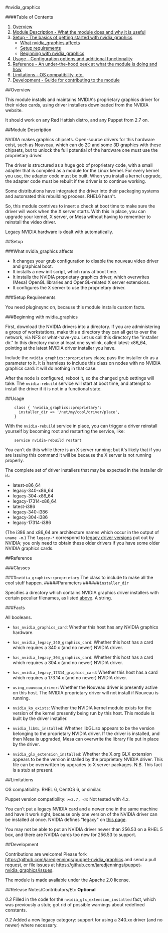 #nvidia_graphics

####Table of Contents

1. [Overview](#overview)
2. [Module Description - What the module does and why it is useful](#module-description)
3. [Setup - The basics of getting started with nvidia_graphics](#setup)
    * [What nvidia_graphics affects](#what-nvidia_graphics-affects)
    * [Setup requirements](#setup-requirements)
    * [Beginning with nvidia_graphics](#beginning-with-nvidia_graphics)
4. [Usage - Configuration options and additional functionality](#usage)
5. [Reference - An under-the-hood peek at what the module is doing and how](#reference)
5. [Limitations - OS compatibility, etc.](#limitations)
6. [Development - Guide for contributing to the module](#development)

##Overview

This module installs and maintains NVIDIA's proprietary graphics
driver for their video cards, using driver installers downloaded from
the NVIDIA website.

It should work on any Red Hattish distro, and any Puppet from 2.7 on.

##Module Description

NVIDIA makes graphics chipsets. Open-source drivers for this hardware
exist, such as Nouveau, which can do 2D and some 3D graphics with
these chipsets, but to unlock the full potential of the hardware one
must use the proprietary driver.

The driver is structured as a huge gob of proprietary code, with a
small adapter that is compiled as a module for the Linux kernel. For
every kernel you use, the adapter code must be built. When you install
a kernel upgrade, the adapter code must be rebuilt if the driver is to
continue working.

Some distributions have integrated the driver into their packaging
systems and automated this rebuilding process. RHEL6 hasn't.

So, this module contrives to insert a check at boot time to make sure
the driver will work when the X server starts. With this in place, you
can upgrade your kernel, X server, or Mesa without having to remember
to reinstall the video driver.

Legacy NVIDIA hardware is dealt with automatically.


##Setup

###What nvidia_graphics affects

* It changes your grub configuration to disable the nouveau video
  driver and graphical boot.
* It installs a new init script, which runs at boot time.
* It installs the NVIDIA proprietary graphics driver, which
  overwrites (Mesa) OpenGL libraries and OpenGL-related X server
  extensions.
* It configures the X server to use the proprietary driver.


###Setup Requirements

You need pluginsync on, because this module installs custom facts.

	
###Beginning with nvidia_graphics

First, download the NVIDIA drivers into a directory. If you are
administering a group of workstations, make this a directory they can
all get to over the network, via NFS or what-have-you. Let us call
this directory the "installer dir." In this directory make at least
one symlink, called latest-x86_64, pointing at the latest NVIDIA
driver installer you have.

Include the `nvidia_graphics::proprietary` class; pass the installer
dir as a parameter to it. It is harmless to include this class on
nodes with no NVIDIA graphics card: it will do nothing in that
case.

After the node is configured, reboot it, so the changed grub settings
will take. The `nvidia-rebuild` service will start at boot time, and
attempt to install the driver if it is not in a functional state.


##Usage

```
    class { 'nvidia_graphics::proprietary':
      installer_dir => '/net/my/cool/driver/place',
    }
```

With the `nvidia-rebuild` service in place, you can trigger a driver
reinstall yourself by becoming root and restarting the service, like:

```
    service nvidia-rebuild restart
```

You can't do this while there is an X server running; but it's likely
that if you are issuing this command it will be because the X server
is not running properly.

The complete set of driver installers that may be expected in the
installer dir is:

* latest-x86_64
* legacy-340-x86_64
* legacy-304-x86_64
* legacy-17314-x86_64
* latest-i386
* legacy-340-i386
* legacy-304-i386
* legacy-17314-i386

(The i386 and x86_64 are architecture names which occur in the output
of `uname -m`.) The `legacy-*` correspond to [legacy driver
versions](http://www.nvidia.com/object/IO_32667.html) put out by
NVIDIA; you only need to obtain these older drivers if you have some
older NVIDIA graphics cards.


##Reference

###Classes

####`nvidia_graphics::proprietary`
The class to include to make all the cool stuff happen.
#####Parameters
######`installer_dir`

Specifies a directory which contains NVIDIA graphics driver installers
with certain peculiar filenames, as listed [above](#usage). A string.


###Facts

All booleans.

* `has_nvidia_graphics_card`: Whether this host has any NVIDIA
  graphics hardware.

* `has_nvidia_legacy_340_graphics_card`: Whether this host has a card
  which requires a 340.x (and no newer) NVIDIA driver.

* `has_nvidia_legacy_304_graphics_card`: Whether this host has a card
  which requires a 304.x (and no newer) NVIDIA driver.

* `has_nvidia_legacy_17314_graphics_card`: Whether this host has a
  card which requires a 173.14.x (and no newer) NVIDIA driver.

* `using_nouveau_driver`: Whether the Nouveau driver is presently
  active on this host. The NVIDIA proprietary driver will not install
  if Nouveau is running.

* `nvidia_ko_exists`: Whether the NVIDIA kernel module exists for the
  version of the kernel presently being run by this host. This module
  is built by the driver installer.

* `nvidia_libGL_installed`: Whether libGL.so appears to be the version
  belonging to the proprietary NVIDIA driver. If the driver is
  installed, and then Mesa is upgraded, Mesa can overwrite the library
  file put in place by the driver.

* `nvidia_glx_extension_installed`: Whether the X.org GLX extension
  appears to be the version installed by the proprietary NVIDIA
  driver. This file can be overwritten by upgrades to X server
  packages. N.B. This fact is a stub at present.


##Limitations

OS compatibility: RHEL 6, CentOS 6, or similar.

Puppet version compatibility: `>=2.7, <4`: Not tested with 4.x.

You can't put a legacy NVIDIA card and a newer one in the same machine
and have it work right, because only one version of the NVIDIA driver
can be installed at once. NVIDIA defines "legacy" on [this
page](http://www.nvidia.com/object/IO_32667.html).

You may not be able to put an NVIDIA driver newer than 256.53 on a
RHEL 5 box, and there are NVIDIA cards too new for 256.53 to support.


##Development

Contributions are welcome! Please fork
https://github.com/jaredjennings/puppet-nvidia_graphics and send a
pull request, or file issues at
https://github.com/jaredjennings/puppet-nvidia_graphics/issues.

The module is made available under the Apache 2.0 license.


##Release Notes/Contributors/Etc **Optional**

*0.3* Filled in the code for the `nvidia_glx_extension_installed` fact, which was previously a stub; got rid of possible warnings about redefined constants.

*0.2* Added a new legacy category: support for using a 340.xx driver (and no newer) where necessary.
